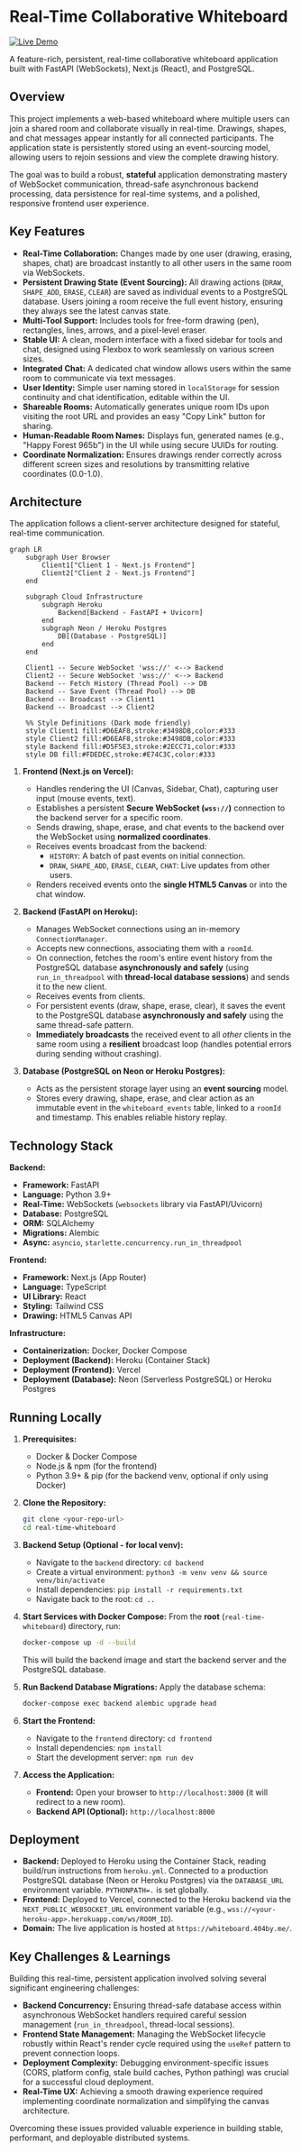 # Real-Time Collaborative Whiteboard

[![Live Demo](https://img.shields.io/badge/Live_Demo-whiteboard.404by.me-blue?style=for-the-badge&logo=vercel)](https://whiteboard.404by.me/)

A feature-rich, persistent, real-time collaborative whiteboard application built with FastAPI (WebSockets), Next.js (React), and PostgreSQL.



## Overview

This project implements a web-based whiteboard where multiple users can join a shared room and collaborate visually in real-time. Drawings, shapes, and chat messages appear instantly for all connected participants. The application state is persistently stored using an event-sourcing model, allowing users to rejoin sessions and view the complete drawing history.

The goal was to build a robust, **stateful** application demonstrating mastery of WebSocket communication, thread-safe asynchronous backend processing, data persistence for real-time systems, and a polished, responsive frontend user experience.

## Key Features

* **Real-Time Collaboration:** Changes made by one user (drawing, erasing, shapes, chat) are broadcast instantly to all other users in the same room via WebSockets.
* **Persistent Drawing State (Event Sourcing):** All drawing actions (`DRAW`, `SHAPE_ADD`, `ERASE`, `CLEAR`) are saved as individual events to a PostgreSQL database. Users joining a room receive the full event history, ensuring they always see the latest canvas state.
* **Multi-Tool Support:** Includes tools for free-form drawing (pen), rectangles, lines, arrows, and a pixel-level eraser.
* **Stable UI:** A clean, modern interface with a fixed sidebar for tools and chat, designed using Flexbox to work seamlessly on various screen sizes.
* **Integrated Chat:** A dedicated chat window allows users within the same room to communicate via text messages.
* **User Identity:** Simple user naming stored in `localStorage` for session continuity and chat identification, editable within the UI.
* **Shareable Rooms:** Automatically generates unique room IDs upon visiting the root URL and provides an easy "Copy Link" button for sharing.
* **Human-Readable Room Names:** Displays fun, generated names (e.g., "Happy Forest 965b") in the UI while using secure UUIDs for routing.
* **Coordinate Normalization:** Ensures drawings render correctly across different screen sizes and resolutions by transmitting relative coordinates (0.0-1.0).

## Architecture

The application follows a client-server architecture designed for stateful, real-time communication.


```mermaid
graph LR
    subgraph User Browser
        Client1["Client 1 - Next.js Frontend"]
        Client2["Client 2 - Next.js Frontend"]
    end

    subgraph Cloud Infrastructure
        subgraph Heroku
            Backend[Backend - FastAPI + Uvicorn]
        end
        subgraph Neon / Heroku Postgres
            DB[(Database - PostgreSQL)]
        end
    end

    Client1 -- Secure WebSocket 'wss://' <--> Backend
    Client2 -- Secure WebSocket 'wss://' <--> Backend
    Backend -- Fetch History (Thread Pool) --> DB
    Backend -- Save Event (Thread Pool) --> DB
    Backend -- Broadcast --> Client1
    Backend -- Broadcast --> Client2

    %% Style Definitions (Dark mode friendly)
    style Client1 fill:#D6EAF8,stroke:#3498DB,color:#333
    style Client2 fill:#D6EAF8,stroke:#3498DB,color:#333
    style Backend fill:#D5F5E3,stroke:#2ECC71,color:#333
    style DB fill:#FDEDEC,stroke:#E74C3C,color:#333
```

1.  **Frontend (Next.js on Vercel):**
    * Handles rendering the UI (Canvas, Sidebar, Chat), capturing user input (mouse events, text).
    * Establishes a persistent **Secure WebSocket (`wss://`)** connection to the backend server for a specific room.
    * Sends drawing, shape, erase, and chat events to the backend over the WebSocket using **normalized coordinates**.
    * Receives events broadcast from the backend:
        * `HISTORY`: A batch of past events on initial connection.
        * `DRAW`, `SHAPE_ADD`, `ERASE`, `CLEAR`, `CHAT`: Live updates from other users.
    * Renders received events onto the **single HTML5 Canvas** or into the chat window.

2.  **Backend (FastAPI on Heroku):**
    * Manages WebSocket connections using an in-memory `ConnectionManager`.
    * Accepts new connections, associating them with a `roomId`.
    * On connection, fetches the room's entire event history from the PostgreSQL database **asynchronously and safely** (using `run_in_threadpool` with **thread-local database sessions**) and sends it to the new client.
    * Receives events from clients.
    * For persistent events (draw, shape, erase, clear), it saves the event to the PostgreSQL database **asynchronously and safely** using the same thread-safe pattern.
    * **Immediately broadcasts** the received event to all *other* clients in the same room using a **resilient** broadcast loop (handles potential errors during sending without crashing).

3.  **Database (PostgreSQL on Neon or Heroku Postgres):**
    * Acts as the persistent storage layer using an **event sourcing** model.
    * Stores every drawing, shape, erase, and clear action as an immutable event in the `whiteboard_events` table, linked to a `roomId` and timestamp. This enables reliable history replay.

## Technology Stack

**Backend:**
* **Framework:** FastAPI
* **Language:** Python 3.9+
* **Real-Time:** WebSockets (`websockets` library via FastAPI/Uvicorn)
* **Database:** PostgreSQL
* **ORM:** SQLAlchemy
* **Migrations:** Alembic
* **Async:** `asyncio`, `starlette.concurrency.run_in_threadpool`

**Frontend:**
* **Framework:** Next.js (App Router)
* **Language:** TypeScript
* **UI Library:** React
* **Styling:** Tailwind CSS
* **Drawing:** HTML5 Canvas API

**Infrastructure:**
* **Containerization:** Docker, Docker Compose
* **Deployment (Backend):** Heroku (Container Stack)
* **Deployment (Frontend):** Vercel
* **Deployment (Database):** Neon (Serverless PostgreSQL) or Heroku Postgres

## Running Locally

1.  **Prerequisites:**
    * Docker & Docker Compose
    * Node.js & npm (for the frontend)
    * Python 3.9+ & pip (for the backend venv, optional if only using Docker)

2.  **Clone the Repository:**
    ```bash
    git clone <your-repo-url>
    cd real-time-whiteboard
    ```

3.  **Backend Setup (Optional - for local venv):**
    * Navigate to the `backend` directory: `cd backend`
    * Create a virtual environment: `python3 -m venv venv && source venv/bin/activate`
    * Install dependencies: `pip install -r requirements.txt`
    * Navigate back to the root: `cd ..`

4.  **Start Services with Docker Compose:**
    From the **root** (`real-time-whiteboard`) directory, run:
    ```bash
    docker-compose up -d --build
    ```
    This will build the backend image and start the backend server and the PostgreSQL database.

5.  **Run Backend Database Migrations:**
    Apply the database schema:
    ```bash
    docker-compose exec backend alembic upgrade head
    ```

6.  **Start the Frontend:**
    * Navigate to the `frontend` directory: `cd frontend`
    * Install dependencies: `npm install`
    * Start the development server: `npm run dev`

7.  **Access the Application:**
    * **Frontend:** Open your browser to `http://localhost:3000` (it will redirect to a new room).
    * **Backend API (Optional):** `http://localhost:8000`

## Deployment

* **Backend:** Deployed to Heroku using the Container Stack, reading build/run instructions from `heroku.yml`. Connected to a production PostgreSQL database (Neon or Heroku Postgres) via the `DATABASE_URL` environment variable. `PYTHONPATH=.` is set globally.
* **Frontend:** Deployed to Vercel, connected to the Heroku backend via the `NEXT_PUBLIC_WEBSOCKET_URL` environment variable (e.g., `wss://<your-heroku-app>.herokuapp.com/ws/ROOM_ID`).
* **Domain:** The live application is hosted at `https://whiteboard.404by.me/`.

## Key Challenges & Learnings

Building this real-time, persistent application involved solving several significant engineering challenges:

* **Backend Concurrency:** Ensuring thread-safe database access within asynchronous WebSocket handlers required careful session management (`run_in_threadpool`, thread-local sessions).
* **Frontend State Management:** Managing the WebSocket lifecycle robustly within React's render cycle required using the `useRef` pattern to prevent connection loops.
* **Deployment Complexity:** Debugging environment-specific issues (CORS, platform config, stale build caches, Python pathing) was crucial for a successful cloud deployment.
* **Real-Time UX:** Achieving a smooth drawing experience required implementing coordinate normalization and simplifying the canvas architecture.

Overcoming these issues provided valuable experience in building stable, performant, and deployable distributed systems.
